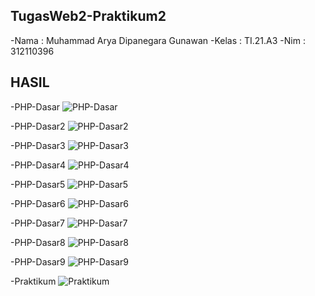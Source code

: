 ## TugasWeb2-Praktikum2
  -Nama : Muhammad Arya Dipanegara Gunawan
  -Kelas : TI.21.A3
  -Nim : 312110396
  
## HASIL
  -PHP-Dasar
  ![PHP-Dasar](https://user-images.githubusercontent.com/113499162/226159703-d0643131-2606-4ea6-9f35-1c7bdc18a9ae.png)
  
  -PHP-Dasar2
  ![PHP-Dasar2](https://user-images.githubusercontent.com/113499162/226159716-8e88d414-ee70-4a56-b4e7-003e07e7a43f.png)

  -PHP-Dasar3
  ![PHP-Dasar3](https://user-images.githubusercontent.com/113499162/226159723-3c6415f7-1c56-400e-8c03-0e950ec76e47.png)

  -PHP-Dasar4
  ![PHP-Dasar4](https://user-images.githubusercontent.com/113499162/226159741-e7d0b652-ec94-4093-9315-d1759f3deb40.png)

  -PHP-Dasar5
  ![PHP-Dasar5](https://user-images.githubusercontent.com/113499162/226159743-1c9880b5-9863-4037-ab1c-af9c8b5d4119.png)

  -PHP-Dasar6
  ![PHP-Dasar6](https://user-images.githubusercontent.com/113499162/226159751-3f0a61f4-c01c-4aa5-849a-9a5712b737fc.png)

  -PHP-Dasar7
  ![PHP-Dasar7](https://user-images.githubusercontent.com/113499162/226159762-2393d720-dae9-407d-91de-c69125094b6d.png)

  -PHP-Dasar8
  ![PHP-Dasar8](https://user-images.githubusercontent.com/113499162/226159771-429e64b2-4558-401e-9673-987345602721.png)

  -PHP-Dasar9
  ![PHP-Dasar9](https://user-images.githubusercontent.com/113499162/226159778-e19217c1-322f-4848-8ee6-58845da16f07.png)

  -Praktikum
  ![Praktikum](https://user-images.githubusercontent.com/113499162/226159791-b7c21e9e-35da-43a4-b96d-732a626f5b68.png)
